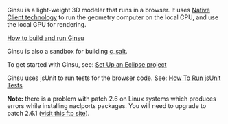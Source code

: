 Ginsu is a light-weight 3D modeler that runs in a browser.  It uses [Native Client technology](http://code.google.com/p/nativeclient-sdk) to run the geometry computer on the local CPU, and use the local GPU for rendering.

[How to build and run Ginsu](HowTo_BuildAndRun.md)

Ginsu is also a sandbox for building [c\_salt](http://sites.google.com/a/chromium.org/dev/nativeclient/sdk-design-documents/c_salt-design).

To get started with Ginsu, see: [Set Up an Eclipse project](HowTo_SetUpEclipse.md)

Ginsu uses jsUnit to run tests for the browser code.  See: [How To Run jsUnit Tests](HowTo_RunJsUnitTests.md)

**Note:** there is a problem with patch 2.6 on Linux systems which produces errors while installing naclports packages.  You will need to upgrade to patch 2.6.1 ([visit this ftp site](ftp://ftp.gnu.org/gnu/patch)).